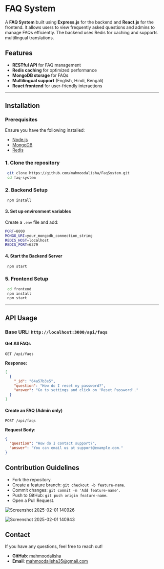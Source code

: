 # FAQ System

A **FAQ System** built using **Express.js** for the backend and **React.js** for the frontend. It allows users to view frequently asked questions and admins to manage FAQs efficiently. The backend uses Redis for caching and supports multilingual translations.

## Features
- **RESTful API** for FAQ management
- **Redis caching** for optimized performance
- **MongoDB storage** for FAQs
- **Multilingual support** (English, Hindi, Bengali)
- **React frontend** for user-friendly interactions

---

## Installation

### Prerequisites
Ensure you have the following installed:
- [Node.js](https://nodejs.org/)
- [MongoDB](https://www.mongodb.com/)
- [Redis](https://redis.io/)

### 1. Clone the repository
```sh
 git clone https://github.com/mahmoodalisha/FaqSystem.git
 cd faq-system
```

### 2. Backend Setup
```sh
 npm install
```

#### 3. Set up environment variables
Create a `.env` file and add:
```sh
PORT=8000
MONGO_URI=your_mongodb_connection_string
REDIS_HOST=localhost
REDIS_PORT=6379
```

#### 4. Start the Backend Server
```sh
 npm start
```

### 5. Frontend Setup
```sh
 cd frontend
 npm install
 npm start
```

---

## API Usage

### Base URL: `http://localhost:3000/api/faqs`

#### **Get All FAQs**
```http
GET /api/faqs
```
**Response:**
```json
[
  {
    "_id": "64a57b3e5",
    "question": "How do I reset my password?",
    "answer": "Go to settings and click on 'Reset Password'."
  }
]
```

#### **Create an FAQ (Admin only)**
```http
POST /api/faqs
```
**Request Body:**
```json
{
  "question": "How do I contact support?",
  "answer": "You can email us at support@example.com."
}
```



## Contribution Guidelines
- Fork the repository.
- Create a feature branch: `git checkout -b feature-name`.
- Commit changes: `git commit -m 'Add feature-name'`.
- Push to GitHub: `git push origin feature-name`.
- Open a Pull Request.

![Screenshot 2025-02-01 140926](https://github.com/user-attachments/assets/de76e328-701a-4752-b716-a00a8b2eed5a) 

![Screenshot 2025-02-01 140943](https://github.com/user-attachments/assets/e0eb9971-4bf1-4c0b-b613-f6e078239681)



## Contact
If you have any questions, feel free to reach out!
- **GitHub**: [mahmoodalisha](https://github.com/mahmoodalisha)
- **Email**: mahmoodalisha35@gmail.com

